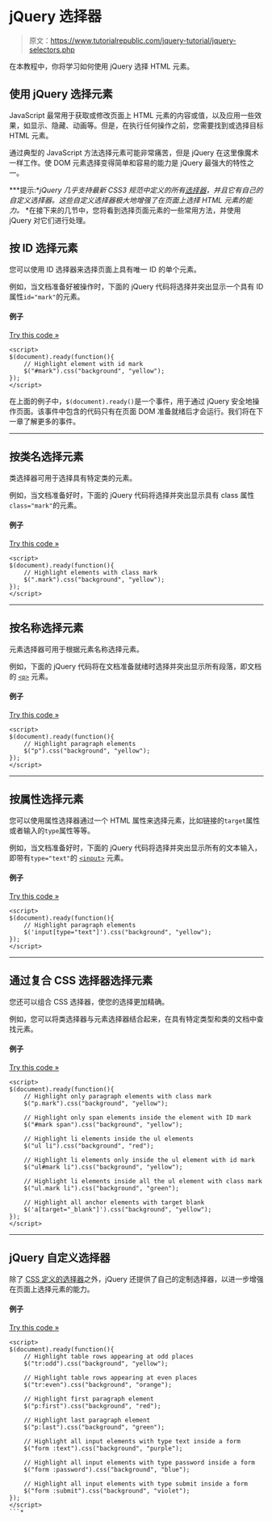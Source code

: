 # jQuery 选择器

> 原文：<https://www.tutorialrepublic.com/jquery-tutorial/jquery-selectors.php>

在本教程中，你将学习如何使用 jQuery 选择 HTML 元素。

## 使用 jQuery 选择元素

JavaScript 最常用于获取或修改页面上 HTML 元素的内容或值，以及应用一些效果，如显示、隐藏、动画等。但是，在执行任何操作之前，您需要找到或选择目标 HTML 元素。

通过典型的 JavaScript 方法选择元素可能非常痛苦，但是 jQuery 在这里像魔术一样工作。使 DOM 元素选择变得简单和容易的能力是 jQuery 最强大的特性之一。

 ***提示:**jQuery 几乎支持最新 CSS3 规范中定义的所有[选择器](../css-tutorial/css-selectors.php)，并且它有自己的自定义选择器。这些自定义选择器极大地增强了在页面上选择 HTML 元素的能力。*  *在接下来的几节中，您将看到选择页面元素的一些常用方法，并使用 jQuery 对它们进行处理。

## 按 ID 选择元素

您可以使用 ID 选择器来选择页面上具有唯一 ID 的单个元素。

例如，当文档准备好被操作时，下面的 jQuery 代码将选择并突出显示一个具有 ID 属性`id="mark"`的元素。

#### 例子

[Try this code »](../codelab.php?topic=jquery&file=id-selector "Try this code using online Editor")

```
<script>
$(document).ready(function(){
    // Highlight element with id mark
    $("#mark").css("background", "yellow");
});
</script>
```

在上面的例子中，`$(document).ready()`是一个事件，用于通过 jQuery 安全地操作页面。该事件中包含的代码只有在页面 DOM 准备就绪后才会运行。我们将在下一章了解更多的事件。

* * *

## 按类名选择元素

类选择器可用于选择具有特定类的元素。

例如，当文档准备好时，下面的 jQuery 代码将选择并突出显示具有 class 属性`class="mark"`的元素。

#### 例子

[Try this code »](../codelab.php?topic=jquery&file=class-selector "Try this code using online Editor")

```
<script>
$(document).ready(function(){
    // Highlight elements with class mark
    $(".mark").css("background", "yellow");
});
</script>
```

* * *

## 按名称选择元素

元素选择器可用于根据元素名称选择元素。

例如，下面的 jQuery 代码将在文档准备就绪时选择并突出显示所有段落，即文档的 [`<p>`](../html-reference/html-p-tag.php) 元素。

#### 例子

[Try this code »](../codelab.php?topic=jquery&file=element-selector "Try this code using online Editor")

```
<script>
$(document).ready(function(){
    // Highlight paragraph elements
    $("p").css("background", "yellow");
});
</script>
```

* * *

## 按属性选择元素

您可以使用属性选择器通过一个 HTML 属性来选择元素，比如链接的`target`属性或者输入的`type`属性等等。

例如，当文档准备好时，下面的 jQuery 代码将选择并突出显示所有的文本输入，即带有`type="text"`的 [`<input>`](../html-reference/html-input-tag.php) 元素。

#### 例子

[Try this code »](../codelab.php?topic=jquery&file=attribute-selector "Try this code using online Editor")

```
<script>
$(document).ready(function(){
    // Highlight paragraph elements
    $('input[type="text"]').css("background", "yellow");
});
</script>
```

* * *

## 通过复合 CSS 选择器选择元素

您还可以组合 CSS 选择器，使您的选择更加精确。

例如，您可以将类选择器与元素选择器结合起来，在具有特定类型和类的文档中查找元素。

#### 例子

[Try this code »](../codelab.php?topic=jquery&file=compound-selector "Try this code using online Editor")

```
<script>
$(document).ready(function(){
    // Highlight only paragraph elements with class mark
    $("p.mark").css("background", "yellow");

    // Highlight only span elements inside the element with ID mark
    $("#mark span").css("background", "yellow");

    // Highlight li elements inside the ul elements
    $("ul li").css("background", "red");

    // Highlight li elements only inside the ul element with id mark
    $("ul#mark li").css("background", "yellow");

    // Highlight li elements inside all the ul element with class mark
    $("ul.mark li").css("background", "green");

    // Highlight all anchor elements with target blank
    $('a[target="_blank"]').css("background", "yellow");
});
</script>
```

* * *

## jQuery 自定义选择器

除了 [CSS 定义的选择器](../css-tutorial/css-selectors.php)之外，jQuery 还提供了自己的定制选择器，以进一步增强在页面上选择元素的能力。

#### 例子

[Try this code »](../codelab.php?topic=jquery&file=custom-selector "Try this code using online Editor")

```
<script>
$(document).ready(function(){
    // Highlight table rows appearing at odd places
    $("tr:odd").css("background", "yellow");

    // Highlight table rows appearing at even places
    $("tr:even").css("background", "orange");

    // Highlight first paragraph element
    $("p:first").css("background", "red");

    // Highlight last paragraph element
    $("p:last").css("background", "green");

    // Highlight all input elements with type text inside a form
    $("form :text").css("background", "purple");

    // Highlight all input elements with type password inside a form
    $("form :password").css("background", "blue");

    // Highlight all input elements with type submit inside a form
    $("form :submit").css("background", "violet");
});
</script>
```*